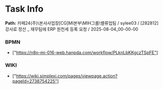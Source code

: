 # Task Info

**Path:** 카페24(주)\본사사업장\[CG]MI본부\MIH그룹\밸류업팀 / sylee03 / [282812] 강사료 정산 _ 재무팀에 ERP 원천세 등록 요청 / 2025-08-04_00-00-00

### BPMN
- ["https://n8n-mi-016-web.hanpda.com/workflow/PLknLbKKgczTSpFE"]

### WIKI
- ["https://wiki.simplexi.com/pages/viewpage.action?pageId=2738754225"]

